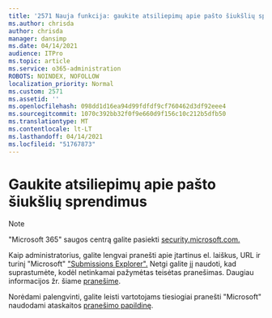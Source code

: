 ```yaml
---
title: '2571 Nauja funkcija: gaukite atsiliepimų apie pašto šiukšlių sprendimus'
ms.author: chrisda
author: chrisda
manager: dansimp
ms.date: 04/14/2021
audience: ITPro
ms.topic: article
ms.service: o365-administration
ROBOTS: NOINDEX, NOFOLLOW
localization_priority: Normal
ms.custom: 2571
ms.assetid: ''
ms.openlocfilehash: 098dd1d16ea94d99fdfdf9cf760462d3df92eee4
ms.sourcegitcommit: 1070c392bb32f0f9e660d9f156c10c212b5dfb50
ms.translationtype: MT
ms.contentlocale: lt-LT
ms.lasthandoff: 04/14/2021
ms.locfileid: "51767873"
---
```

# <a name="get-feedback-about-spam-judgments"></a>Gaukite atsiliepimų apie pašto šiukšlių sprendimus

> [!NOTE]
> "Microsoft 365" saugos centrą galite pasiekti [security.microsoft.com.](https://security.microsoft.com)

Kaip administratorius, galite lengvai pranešti apie įtartinus el. laiškus, URL ir turinį "Microsoft" ["Submissions Explorer".](https://security.microsoft.com/reportsubmission) Netgi galite jį naudoti, kad suprastumėte, kodėl netinkamai pažymėtas teisėtas pranešimas. Daugiau informacijos žr. šiame [pranešime](https://techcommunity.microsoft.com/t5/Security-Privacy-and-Compliance/Empower-security-teams-to-easily-report-suspicious-emails-amp/ba-p/752622).

Norėdami palengvinti, galite leisti vartotojams tiesiogiai pranešti "Microsoft" naudodami ataskaitos [pranešimo papildinę](https://appsource.microsoft.com/product/office/WA104381180?src=office&tab=Overview).
